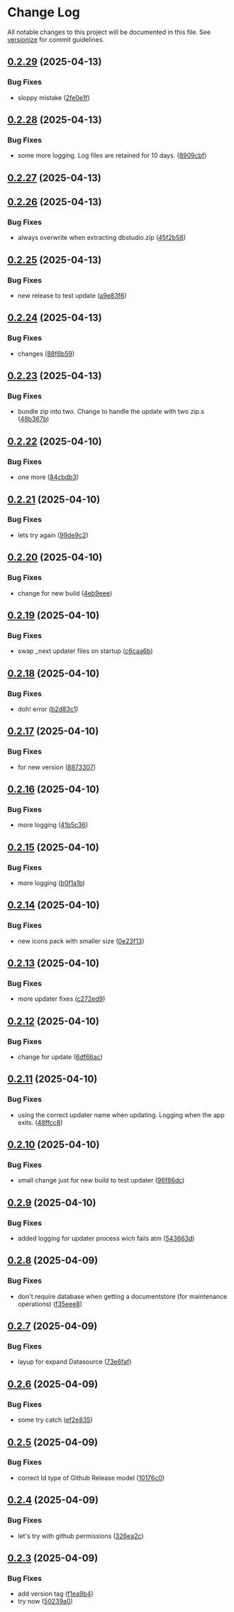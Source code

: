 # Change Log

All notable changes to this project will be documented in this file. See [versionize](https://github.com/versionize/versionize) for commit guidelines.

<a name="0.2.29"></a>
## [0.2.29](https://www.github.com/moonstance/Db-studio/releases/tag/v0.2.29) (2025-04-13)

### Bug Fixes

* sloppy mistake ([2fe0e1f](https://www.github.com/moonstance/Db-studio/commit/2fe0e1f9d1507a0ac9f39c1a6e61648b62a7600e))

<a name="0.2.28"></a>
## [0.2.28](https://www.github.com/moonstance/Db-studio/releases/tag/v0.2.28) (2025-04-13)

### Bug Fixes

* some more logging. Log files are retained for 10 days. ([8909cbf](https://www.github.com/moonstance/Db-studio/commit/8909cbfee62403f22bb4d91e2ca7698c5f654314))

<a name="0.2.27"></a>
## [0.2.27](https://www.github.com/moonstance/Db-studio/releases/tag/v0.2.27) (2025-04-13)

<a name="0.2.26"></a>
## [0.2.26](https://www.github.com/moonstance/Db-studio/releases/tag/v0.2.26) (2025-04-13)

### Bug Fixes

* always overwrite when extracting dbstudio.zip ([45f2b58](https://www.github.com/moonstance/Db-studio/commit/45f2b5816ee092d61866674ed38459e87f53302b))

<a name="0.2.25"></a>
## [0.2.25](https://www.github.com/moonstance/Db-studio/releases/tag/v0.2.25) (2025-04-13)

### Bug Fixes

* new release to test update ([a9e83f6](https://www.github.com/moonstance/Db-studio/commit/a9e83f63bbd5f5c15488ff509e4ab120811d20ce))

<a name="0.2.24"></a>
## [0.2.24](https://www.github.com/moonstance/Db-studio/releases/tag/v0.2.24) (2025-04-13)

### Bug Fixes

* changes ([88f6b59](https://www.github.com/moonstance/Db-studio/commit/88f6b5986047719df8a9d05a7bea2d5921a64125))

<a name="0.2.23"></a>
## [0.2.23](https://www.github.com/moonstance/Db-studio/releases/tag/v0.2.23) (2025-04-13)

### Bug Fixes

* bundle zip into two. Change to handle the update with two zip.s ([48b367b](https://www.github.com/moonstance/Db-studio/commit/48b367bdfddaf470f4399b3b04ad9513c59abfea))

<a name="0.2.22"></a>
## [0.2.22](https://www.github.com/moonstance/Db-studio/releases/tag/v0.2.22) (2025-04-10)

### Bug Fixes

* one more ([84cbdb3](https://www.github.com/moonstance/Db-studio/commit/84cbdb3b936da5c21e7b961278e568d2194291d6))

<a name="0.2.21"></a>
## [0.2.21](https://www.github.com/moonstance/Db-studio/releases/tag/v0.2.21) (2025-04-10)

### Bug Fixes

* lets try again ([99de9c2](https://www.github.com/moonstance/Db-studio/commit/99de9c2f93215489d3fee163fd29a200951f5268))

<a name="0.2.20"></a>
## [0.2.20](https://www.github.com/moonstance/Db-studio/releases/tag/v0.2.20) (2025-04-10)

### Bug Fixes

* change for new build ([4eb9eee](https://www.github.com/moonstance/Db-studio/commit/4eb9eee7ed526604403001ee1f7ce1004e6f3007))

<a name="0.2.19"></a>
## [0.2.19](https://www.github.com/moonstance/Db-studio/releases/tag/v0.2.19) (2025-04-10)

### Bug Fixes

* swap _next updater files on startup ([c6caa6b](https://www.github.com/moonstance/Db-studio/commit/c6caa6bd2156de50f5be71b01612e52fffb13efd))

<a name="0.2.18"></a>
## [0.2.18](https://www.github.com/moonstance/Db-studio/releases/tag/v0.2.18) (2025-04-10)

### Bug Fixes

* doh! error ([b2d83c1](https://www.github.com/moonstance/Db-studio/commit/b2d83c128c50e29077cfd0d11818f161d8bc21c8))

<a name="0.2.17"></a>
## [0.2.17](https://www.github.com/moonstance/Db-studio/releases/tag/v0.2.17) (2025-04-10)

### Bug Fixes

* for new version ([8873307](https://www.github.com/moonstance/Db-studio/commit/88733074204f730c28752e0763e8d132e87bc577))

<a name="0.2.16"></a>
## [0.2.16](https://www.github.com/moonstance/Db-studio/releases/tag/v0.2.16) (2025-04-10)

### Bug Fixes

* more logging ([41b5c36](https://www.github.com/moonstance/Db-studio/commit/41b5c36f8596be9af8bae851aa8bc48e31e31c17))

<a name="0.2.15"></a>
## [0.2.15](https://www.github.com/moonstance/Db-studio/releases/tag/v0.2.15) (2025-04-10)

### Bug Fixes

* more logging ([b0f1a1b](https://www.github.com/moonstance/Db-studio/commit/b0f1a1b8b66b9a127afc99605080a237e212741b))

<a name="0.2.14"></a>
## [0.2.14](https://www.github.com/moonstance/Db-studio/releases/tag/v0.2.14) (2025-04-10)

### Bug Fixes

* new icons pack with smaller size ([0e23f13](https://www.github.com/moonstance/Db-studio/commit/0e23f13e70b1cf0ba12a3b6487093ba771861569))

<a name="0.2.13"></a>
## [0.2.13](https://www.github.com/moonstance/Db-studio/releases/tag/v0.2.13) (2025-04-10)

### Bug Fixes

* more updater fixes ([c272ed9](https://www.github.com/moonstance/Db-studio/commit/c272ed91068c5045506c767e7a98e0d52eac48cd))

<a name="0.2.12"></a>
## [0.2.12](https://www.github.com/moonstance/Db-studio/releases/tag/v0.2.12) (2025-04-10)

### Bug Fixes

* change for update ([6df66ac](https://www.github.com/moonstance/Db-studio/commit/6df66acdfaca5595f13249e21d75f5c06570a265))

<a name="0.2.11"></a>
## [0.2.11](https://www.github.com/moonstance/Db-studio/releases/tag/v0.2.11) (2025-04-10)

### Bug Fixes

* using the correct updater name when updating. Logging when the app exits. ([48ffcc8](https://www.github.com/moonstance/Db-studio/commit/48ffcc8dd5433e35a2a9c9d89b9992803ef2e24f))

<a name="0.2.10"></a>
## [0.2.10](https://www.github.com/moonstance/Db-studio/releases/tag/v0.2.10) (2025-04-10)

### Bug Fixes

* small change just for new build to test updater ([96f86dc](https://www.github.com/moonstance/Db-studio/commit/96f86dc7bf061e8755606a73f9446ec87bb0820e))

<a name="0.2.9"></a>
## [0.2.9](https://www.github.com/moonstance/Db-studio/releases/tag/v0.2.9) (2025-04-10)

### Bug Fixes

* added logging for updater process wich fails atm ([543663d](https://www.github.com/moonstance/Db-studio/commit/543663d81e9052f56a45dab5e12c9cfecd76eba4))

<a name="0.2.8"></a>
## [0.2.8](https://www.github.com/moonstance/Db-studio/releases/tag/v0.2.8) (2025-04-09)

### Bug Fixes

* don't require database when getting a documentstore (for maintenance operations) ([f35eee8](https://www.github.com/moonstance/Db-studio/commit/f35eee858ab4ca431d9b7985a924f2fef55676eb))

<a name="0.2.7"></a>
## [0.2.7](https://www.github.com/moonstance/Db-studio/releases/tag/v0.2.7) (2025-04-09)

### Bug Fixes

* layup for expand Datasource ([73e6faf](https://www.github.com/moonstance/Db-studio/commit/73e6fafc6a631af81578839d56475d19b26d1579))

<a name="0.2.6"></a>
## [0.2.6](https://www.github.com/moonstance/Db-studio/releases/tag/v0.2.6) (2025-04-09)

### Bug Fixes

* some try catch ([ef2e835](https://www.github.com/moonstance/Db-studio/commit/ef2e835b5d4cf522024eb92c3de956f1398ac2d0))

<a name="0.2.5"></a>
## [0.2.5](https://www.github.com/moonstance/Db-studio/releases/tag/v0.2.5) (2025-04-09)

### Bug Fixes

* correct Id type of Github Release model ([10176c0](https://www.github.com/moonstance/Db-studio/commit/10176c0aea7943f43f8ef552524276f92042cce2))

<a name="0.2.4"></a>
## [0.2.4](https://www.github.com/moonstance/Db-studio/releases/tag/v0.2.4) (2025-04-09)

### Bug Fixes

* let's try with github permissions ([326ea2c](https://www.github.com/moonstance/Db-studio/commit/326ea2c74d1f524917e7765672e5703282ef0fef))

<a name="0.2.3"></a>
## [0.2.3](https://www.github.com/moonstance/Db-studio/releases/tag/v0.2.3) (2025-04-09)

### Bug Fixes

* add version tag ([f1ea9b4](https://www.github.com/moonstance/Db-studio/commit/f1ea9b412d467fed1b73658c00ac22a711e70af7))
* try now ([50239a0](https://www.github.com/moonstance/Db-studio/commit/50239a074a5ed848291405431f11a141f96c5768))

